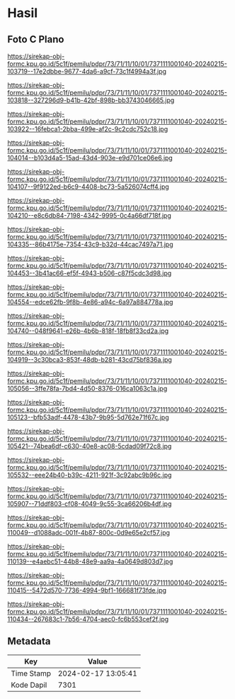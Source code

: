 # Hasil

## Foto C Plano

https://sirekap-obj-formc.kpu.go.id/5c1f/pemilu/pdpr/73/71/11/10/01/7371111001040-20240215-103719--17e2dbbe-9677-4da6-a9cf-73c1f4994a3f.jpg

https://sirekap-obj-formc.kpu.go.id/5c1f/pemilu/pdpr/73/71/11/10/01/7371111001040-20240215-103818--327296d9-b41b-42bf-898b-bb3743046665.jpg

https://sirekap-obj-formc.kpu.go.id/5c1f/pemilu/pdpr/73/71/11/10/01/7371111001040-20240215-103922--16febca1-2bba-499e-af2c-9c2cdc752c18.jpg

https://sirekap-obj-formc.kpu.go.id/5c1f/pemilu/pdpr/73/71/11/10/01/7371111001040-20240215-104014--b103d4a5-15ad-43d4-903e-e9d701ce06e6.jpg

https://sirekap-obj-formc.kpu.go.id/5c1f/pemilu/pdpr/73/71/11/10/01/7371111001040-20240215-104107--9f9122ed-b6c9-4408-bc73-5a526074cff4.jpg

https://sirekap-obj-formc.kpu.go.id/5c1f/pemilu/pdpr/73/71/11/10/01/7371111001040-20240215-104210--e8c6db84-7198-4342-9995-0c4a66df718f.jpg

https://sirekap-obj-formc.kpu.go.id/5c1f/pemilu/pdpr/73/71/11/10/01/7371111001040-20240215-104335--86b4175e-7354-43c9-b32d-44cac7497a71.jpg

https://sirekap-obj-formc.kpu.go.id/5c1f/pemilu/pdpr/73/71/11/10/01/7371111001040-20240215-104453--3b41ac66-ef5f-4943-b506-c87f5cdc3d98.jpg

https://sirekap-obj-formc.kpu.go.id/5c1f/pemilu/pdpr/73/71/11/10/01/7371111001040-20240215-104554--edce62fb-9f8b-4e86-a94c-6a97a884778a.jpg

https://sirekap-obj-formc.kpu.go.id/5c1f/pemilu/pdpr/73/71/11/10/01/7371111001040-20240215-104740--048f9641-e26b-4b6b-818f-18fb8f33cd2a.jpg

https://sirekap-obj-formc.kpu.go.id/5c1f/pemilu/pdpr/73/71/11/10/01/7371111001040-20240215-104919--3c30bca3-853f-48db-b281-43cd75bf836a.jpg

https://sirekap-obj-formc.kpu.go.id/5c1f/pemilu/pdpr/73/71/11/10/01/7371111001040-20240215-105056--3ffe78fa-7bd4-4d50-8376-016ca1063c1a.jpg

https://sirekap-obj-formc.kpu.go.id/5c1f/pemilu/pdpr/73/71/11/10/01/7371111001040-20240215-105123--bfb53adf-4478-43b7-9b95-5d762e71f67c.jpg

https://sirekap-obj-formc.kpu.go.id/5c1f/pemilu/pdpr/73/71/11/10/01/7371111001040-20240215-105421--74bea6df-c630-40e8-ac08-5cdad09f72c8.jpg

https://sirekap-obj-formc.kpu.go.id/5c1f/pemilu/pdpr/73/71/11/10/01/7371111001040-20240215-105532--eee24b40-b39c-4211-921f-3c92abc9b96c.jpg

https://sirekap-obj-formc.kpu.go.id/5c1f/pemilu/pdpr/73/71/11/10/01/7371111001040-20240215-105907--71ddf803-cf08-4049-9c55-3ca66206b4df.jpg

https://sirekap-obj-formc.kpu.go.id/5c1f/pemilu/pdpr/73/71/11/10/01/7371111001040-20240215-110049--d1088adc-001f-4b87-800c-0d9e65e2cf57.jpg

https://sirekap-obj-formc.kpu.go.id/5c1f/pemilu/pdpr/73/71/11/10/01/7371111001040-20240215-110139--e4aebc51-44b8-48e9-aa9a-4a0649d803d7.jpg

https://sirekap-obj-formc.kpu.go.id/5c1f/pemilu/pdpr/73/71/11/10/01/7371111001040-20240215-110415--5472d570-7736-4994-9bf1-166681f73fde.jpg

https://sirekap-obj-formc.kpu.go.id/5c1f/pemilu/pdpr/73/71/11/10/01/7371111001040-20240215-110434--267683c1-7b56-4704-aec0-fc6b553cef2f.jpg


## Metadata

| Key        | Value               |
| ---------- | ------------------- |
| Time Stamp | 2024-02-17 13:05:41 |
| Kode Dapil | 7301                |



